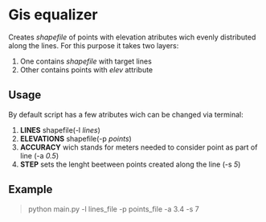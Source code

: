 # Gis equalizer

Creates *shapefile* of points with elevation atributes wich evenly distributed along the lines. 
For this purpose it takes two layers:
1. One contains *shapefile* with target lines
2. Other contains points with *elev* attribute

## Usage 

By default script has a few atributes wich can be changed via terminal:
1. **LINES** shapefile(-l *lines*)
2. **ELEVATIONS** shapefile(-p *points*)
3. **ACCURACY** wich stands for meters needed to consider point as part of line (-a *0.5*)
4. **STEP** sets the lenght beetween points created along the line (-s *5*)

## Example

> python main.py -l lines_file -p points_file -a 3.4 -s 7
